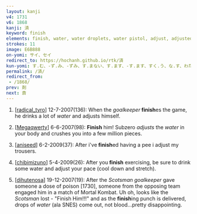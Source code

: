 ```yaml
---
layout: kanji
v4: 1731
v6: 1868
kanji: 済
keyword: finish
elements: finish, water, water droplets, water pistol, adjust, adjusted, sentence, plaid, kilt, Billy Connolly, two, fenceposts, cabers
strokes: 11
image: E6B888
on-yomi: サイ、セイ
redirect_to: https://hochanh.github.io/rtk/済
kun-yomi: す.む、-ず.み、-ずみ、す.まない、す.ます、-す.ます、すく.う、な.す、わたし、わた.る
permalink: /済/
redirect_from:
 - /1868/
prev: 剤
next: 斎
---
```


1) [<a href="http://kanji.koohii.com/profile/radical_tyro">radical_tyro</a>] 12-7-2007(136): When the <em>goalkeeper</em><strong> finish</strong>es the game, he drinks a lot of <em>water</em> and adjusts himself.

2) [<a href="http://kanji.koohii.com/profile/Megaqwerty">Megaqwerty</a>] 6-6-2007(98): <strong>Finish</strong> him! Subzero <em>adjusts</em> the <em>water</em> in your body and crushes you into a few million pieces.

3) [<a href="http://kanji.koohii.com/profile/aniseed">aniseed</a>] 6-2-2009(37): After i&#039;ve<strong> finish</strong>ed having a pee i adjust my trousers.

4) [<a href="http://kanji.koohii.com/profile/chibimizuno">chibimizuno</a>] 5-4-2009(26): After you<strong> finish</strong> exercising, be sure to drink some water and adjust your pace (cool down and stretch).

5) [<a href="http://kanji.koohii.com/profile/dihutenosa">dihutenosa</a>] 19-12-2007(19): After the <em>Scotsman goalkeeper</em> gave someone a dose of poison [1730], someone from the opposing team engaged him in a match of Mortal Kombat. Uh oh, looks like the <em>Scotsman</em> lost - &quot;Finish Him!!!&quot; and as the <strong>finish</strong>ing punch is delivered, drops of <em>water</em> (ala SNES) come out, not blood...pretty disappointing.

